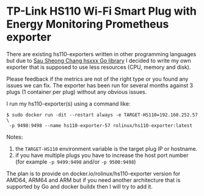 # TP-Link HS110 Wi-Fi Smart Plug with Energy Monitoring Prometheus exporter

There are existing hs110-exporters written in other programming languages but due to [Sau Sheong Chang hsxxx Go library](https://github.com/sausheong/hs1xxplug) I decided to write my own exporter that is supposed to use less resources (CPU, memory and disk).

Please feedback if the metrics are not of the right type or you found any issues we can fix. The exporter has been run for several months against 3 plugs (1 container per plug) without any obvious issues.

I run my hs110-exporter(s) using a command like:

```
$ sudo docker run -dit --restart always -e TARGET-HS110=192.168.252.57 \
 -p 9498:9498 --name hs110-exporter-57 rolinux/hs110-exporter:latest
```

Notes:

1. the `TARGET-HS110` environment variable is the target plug IP or hostname.
1. if you have multiple plugs you have to increase the host port number (for example `-p 9499:9498` and/or `-p 9500:9498`)

The plan is to provide on docker.io/rolinux/hs110-exporter version for AMD64, ARM64 and ARM but if you need another architecture that is supported by Go and docker buildx then I will try to add it.
